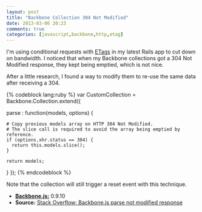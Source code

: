 ```yaml
---
layout: post
title: "Backbone Collection 304 Not Modified"
date: 2013-03-06 20:23
comments: true
categories: [javascript,backbone,http,etag]
---
```


I'm using conditional requests with [ETags](http://en.wikipedia.org/wiki/HTTP_ETag) in my latest Rails app to cut down on bandwidth. I noticed that when my Backbone collections got a 304 Not Modified response, they kept being emptied, which is not nice.

After a little research, I found a way to modify them to re-use the same data after receiving a 304.

{% codeblock lang:ruby %}
var CustomCollection = Backbone.Collection.extend({

  parse : function(models, options) {

    # Copy previous models array on HTTP 304 Not Modified.
    # The slice call is required to avoid the array being emptied by reference.
    if (options.xhr.status == 304) {
      return this.models.slice();
    }

    return models;
  }
});
{% endcodeblock %}

Note that the collection will still trigger a reset event with this technique.

* [**Backbone.js:**](http://rubyonrails.org) 0.9.10
* **Source:** [Stack Overflow: Backbone.js parse not modified response](http://stackoverflow.com/questions/11114127/backbone-js-parse-not-modified-response)
